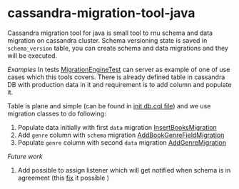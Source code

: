 # cassandra-migration-tool-java

Cassandra migration tool for java is small tool to rnu schema and data migration on cassandra cluster. Schema versioning state is saved in `schema_version` table, you can create schema and data migrations and they will be executed.

*Examples*
In tests [MigrationEngineTest](https://github.com/smartcat-labs/cassandra-migration-tool-java/blob/master/src/test/java/com/smartcat/migration/MigrationEngineTest.java) can server as  example of one of use cases which this tools covers. There is already defined table in cassandra DB with production data in it and requirement is to add column and populate it.

Table is plane and simple (can be found in [init db.cql file](https://github.com/smartcat-labs/cassandra-migration-tool-java/blob/master/src/test/resources/db.cql)) and we use migration classes to do following:

1. Populate data initially with first `data` migration [InsertBooksMigration](https://github.com/smartcat-labs/cassandra-migration-tool-java/blob/master/src/test/java/com/smartcat/migration/migrations/data/InsertBooksMigration.java)
2. Add `genre` column with `schema` migration [AddBookGenreFieldMigration](https://github.com/smartcat-labs/cassandra-migration-tool-java/blob/master/src/test/java/com/smartcat/migration/migrations/schema/AddBookGenreFieldMigration.java)
3. Populate `genre` column with second `data` migration [AddGenreMigration](https://github.com/smartcat-labs/cassandra-migration-tool-java/blob/master/src/test/java/com/smartcat/migration/migrations/data/AddGenreMigration.java)

*Future work*
1. Add possible to assign listener which will get notified when schema is in agreement (this [fix](https://datastax-oss.atlassian.net/browse/JAVA-669) it possible )
